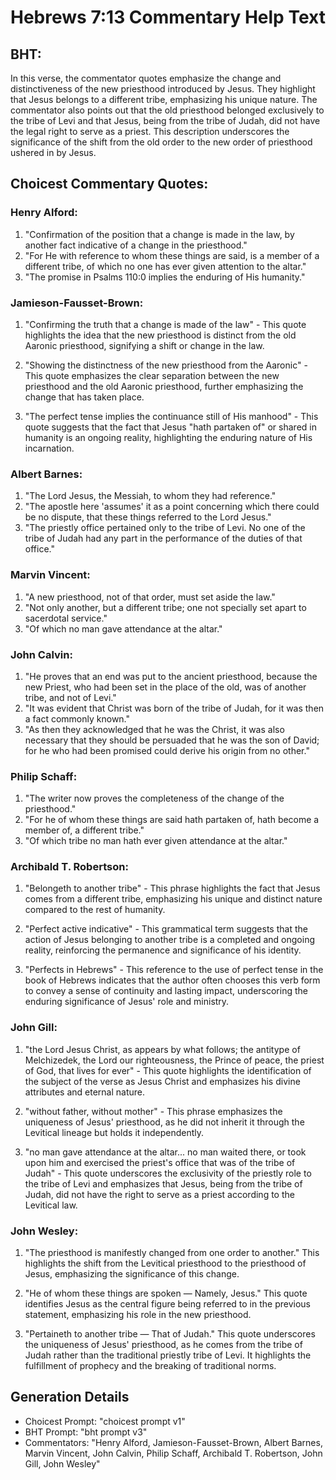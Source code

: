 # Hebrews 7:13 Commentary Help Text

## BHT:
In this verse, the commentator quotes emphasize the change and distinctiveness of the new priesthood introduced by Jesus. They highlight that Jesus belongs to a different tribe, emphasizing his unique nature. The commentator also points out that the old priesthood belonged exclusively to the tribe of Levi and that Jesus, being from the tribe of Judah, did not have the legal right to serve as a priest. This description underscores the significance of the shift from the old order to the new order of priesthood ushered in by Jesus.

## Choicest Commentary Quotes:
### Henry Alford:
1. "Confirmation of the position that a change is made in the law, by another fact indicative of a change in the priesthood." 
2. "For He with reference to whom these things are said, is a member of a different tribe, of which no one has ever given attention to the altar." 
3. "The promise in Psalms 110:0 implies the enduring of His humanity."

### Jamieson-Fausset-Brown:
1. "Confirming the truth that a change is made of the law" - This quote highlights the idea that the new priesthood is distinct from the old Aaronic priesthood, signifying a shift or change in the law.

2. "Showing the distinctness of the new priesthood from the Aaronic" - This quote emphasizes the clear separation between the new priesthood and the old Aaronic priesthood, further emphasizing the change that has taken place.

3. "The perfect tense implies the continuance still of His manhood" - This quote suggests that the fact that Jesus "hath partaken of" or shared in humanity is an ongoing reality, highlighting the enduring nature of His incarnation.

### Albert Barnes:
1. "The Lord Jesus, the Messiah, to whom they had reference."
2. "The apostle here 'assumes' it as a point concerning which there could be no dispute, that these things referred to the Lord Jesus."
3. "The priestly office pertained only to the tribe of Levi. No one of the tribe of Judah had any part in the performance of the duties of that office."

### Marvin Vincent:
1. "A new priesthood, not of that order, must set aside the law."
2. "Not only another, but a different tribe; one not specially set apart to sacerdotal service."
3. "Of which no man gave attendance at the altar."

### John Calvin:
1. "He proves that an end was put to the ancient priesthood, because the new Priest, who had been set in the place of the old, was of another tribe, and not of Levi."
2. "It was evident that Christ was born of the tribe of Judah, for it was then a fact commonly known."
3. "As then they acknowledged that he was the Christ, it was also necessary that they should be persuaded that he was the son of David; for he who had been promised could derive his origin from no other."

### Philip Schaff:
1. "The writer now proves the completeness of the change of the priesthood."
2. "For he of whom these things are said hath partaken of, hath become a member of, a different tribe."
3. "Of which tribe no man hath ever given attendance at the altar."

### Archibald T. Robertson:
1. "Belongeth to another tribe" - This phrase highlights the fact that Jesus comes from a different tribe, emphasizing his unique and distinct nature compared to the rest of humanity.

2. "Perfect active indicative" - This grammatical term suggests that the action of Jesus belonging to another tribe is a completed and ongoing reality, reinforcing the permanence and significance of his identity.

3. "Perfects in Hebrews" - This reference to the use of perfect tense in the book of Hebrews indicates that the author often chooses this verb form to convey a sense of continuity and lasting impact, underscoring the enduring significance of Jesus' role and ministry.

### John Gill:
1. "the Lord Jesus Christ, as appears by what follows; the antitype of Melchizedek, the Lord our righteousness, the Prince of peace, the priest of God, that lives for ever" - This quote highlights the identification of the subject of the verse as Jesus Christ and emphasizes his divine attributes and eternal nature.

2. "without father, without mother" - This phrase emphasizes the uniqueness of Jesus' priesthood, as he did not inherit it through the Levitical lineage but holds it independently.

3. "no man gave attendance at the altar... no man waited there, or took upon him and exercised the priest's office that was of the tribe of Judah" - This quote underscores the exclusivity of the priestly role to the tribe of Levi and emphasizes that Jesus, being from the tribe of Judah, did not have the right to serve as a priest according to the Levitical law.

### John Wesley:
1. "The priesthood is manifestly changed from one order to another." This highlights the shift from the Levitical priesthood to the priesthood of Jesus, emphasizing the significance of this change.

2. "He of whom these things are spoken — Namely, Jesus." This quote identifies Jesus as the central figure being referred to in the previous statement, emphasizing his role in the new priesthood.

3. "Pertaineth to another tribe — That of Judah." This quote underscores the uniqueness of Jesus' priesthood, as he comes from the tribe of Judah rather than the traditional priestly tribe of Levi. It highlights the fulfillment of prophecy and the breaking of traditional norms.


## Generation Details
- Choicest Prompt: "choicest prompt v1"
- BHT Prompt: "bht prompt v3"
- Commentators: "Henry Alford, Jamieson-Fausset-Brown, Albert Barnes, Marvin Vincent, John Calvin, Philip Schaff, Archibald T. Robertson, John Gill, John Wesley"
